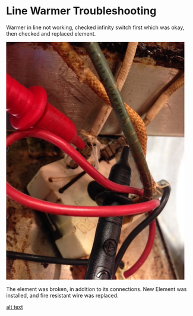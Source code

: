 # Line Warmer Troubleshooting
Warmer in line not working, checked infinity switch 
first which was okay, then checked and replaced
element.

![alt text](https://github.com/Grecopintoanguita/Work-Projects/blob/master/images/WarmerInfiniteSwitch.JPG "Infinit switch working")

The element was broken, in addition to its connections.
New Element was installed, and fire resistant
wire was replaced.

[alt text](https://github.com/Grecopintoanguita/Work-Projects/blob/master/images/WarmerElement.JPG "Element & fire resistant wire replaced")

